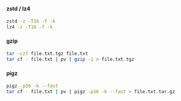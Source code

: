 #### zstd / lz4

```bash
zstd -z -T16 -f -k
lz4 -z -T16 -f -k
```

#### gzip
```bash
tar -czf file.txt.tgz file.txt
tar cf - file.txt | pv | gzip -1 > file.txt.tgz
```

#### pigz
```bash
pigz -p16 -k --fast
tar cf - file.txt | pv | pigz -p16 -k --fast > file.txt.tar.gz
```
